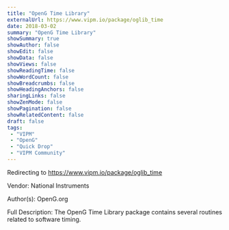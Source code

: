 ```yaml
---
title: "OpenG Time Library"
externalUrl: https://www.vipm.io/package/oglib_time
date: 2018-03-02
summary: "OpenG Time Library"
showSummary: true
showAuthor: false
showEdit: false
showData: false
showViews: false
showReadingTime: false
showWordCount: false
showBreadcrumbs: false
showHeadingAnchors: false
sharingLinks: false
showZenMode: false
showPagination: false
showRelatedContent: false
draft: false
tags:
 - "VIPM"
 - "OpenG"
 - "Quick Drop"
 - "VIPM Community"
---
```


Redirecting to https://www.vipm.io/package/oglib_time

Vendor: National Instruments

Author(s): OpenG.org
 
Full Description:
The OpenG Time Library package contains several routines related to software timing.